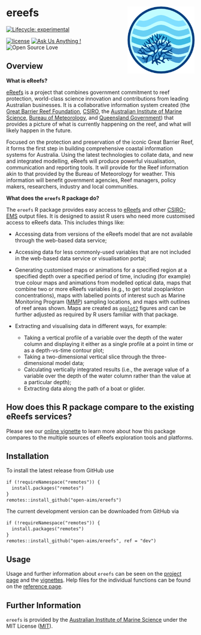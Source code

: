 <!-- README.md is generated from README.Rmd. Please edit that file -->

# ereefs <img src="man/figures/logo.png" width = 180 alt="eReefs Logo" align="right" />

<!-- badges: start -->

[![Lifecycle:
experimental](https://img.shields.io/badge/lifecycle-experimental-orange.svg)](https://lifecycle.r-lib.org/articles/stages.html)
<!-- [![R build status](https://github.com/open-AIMS/ereefs/actions/workflows/R-CMD-check.yaml/badge.svg?branch=dev)](https://github.com/open-AIMS/ereefs/actions) -->
<!-- [![Codecov test coverage](https://codecov.io/gh/open-aims/ereefs/branch/master/graph/badge.svg)](https://app.codecov.io/gh/open-aims/ereefs?branch=master) -->
<!-- ![pkgdown](https://github.com/open-AIMS/ereefs/workflows/pkgdown/badge.svg) -->
[![license](https://img.shields.io/badge/license-MIT%20+%20file%20LICENSE-lightgrey.svg)](https://choosealicense.com/)
[![Ask Us Anything
!](https://img.shields.io/badge/Ask%20us-anything-1abc9c.svg)](https://github.com/open-AIMS/ereefs/issues/new)
![Open Source
Love](https://badges.frapsoft.com/os/v2/open-source.svg?v=103)
<!-- badges: end -->

## Overview

**What is eReefs?**

[eReefs](https://www.ereefs.org.au/about/) is a project that combines
government commitment to reef protection, world-class science innovation
and contributions from leading Australian businesses. It is a
collaborative information system created (the [Great Barrier Reef
Foundation](https://www.barrierreef.org/),
[CSIRO](https://www.csiro.au/), the [Australian Institute of Marine
Science](https://www.aims.gov.au/), [Bureau of
Meteorology](https://www.bom.gov.au/), and [Queensland
Government](https://www.qld.gov.au/)) that provides a picture of what is
currently happening on the reef, and what will likely happen in the
future.

Focused on the protection and preservation of the iconic Great Barrier
Reef, it forms the first step in building comprehensive coastal
information systems for Australia. Using the latest technologies to
collate data, and new and integrated modelling, eReefs will produce
powerful visualisation, communication and reporting tools. It will
provide for the Reef information akin to that provided by the Bureau of
Meteorology for weather. This information will benefit government
agencies, Reef managers, policy makers, researchers, industry and local
communities.

**What does the `ereefs` R package do?**

The `ereefs` R package provides easy access to
[eReefs](https://www.ereefs.org.au/about/) and other
[CSIRO-EMS](https://research.csiro.au/cem/software/ems/) output files.
It is designed to assist R users who need more customised access to
eReefs data. This includes things like:

-   Accessing data from versions of the eReefs model that are not
    available through the web-based data service;

-   Accessing data for less commonly-used variables that are not
    included in the web-based data service or visualisation portal;

-   Generating customised maps or animations for a specified region at a
    specified depth over a specified period of time, including (for
    example) true colour maps and animations from modelled optical data,
    maps that combine two or more eReefs variables (e.g., to get total
    zooplankton concentrations), maps with labelled points of interest
    such as Marine Monitoring Program
    ([MMP](https://www2.gbrmpa.gov.au/our-work/programs-and-projects/marine-monitoring-program))
    sampling locations, and maps with outlines of reef areas shown. Maps
    are created as [`ggplot2`](https://ggplot2.tidyverse.org/) figures
    and can be further adjusted as required by R users familiar with
    that package.

-   Extracting and visualising data in different ways, for example:

    -   Taking a vertical profile of a variable over the depth of the
        water column and displaying it either as a single profile at a
        point in time or as a depth-vs-time contour plot;  
    -   Taking a two-dimensional vertical slice through the
        three-dimensional model data;  
    -   Calculating vertically integrated results (i.e., the average
        value of a variable over the depth of the water column rather
        than the value at a particular depth);  
    -   Extracting data along the path of a boat or glider.

## How does this R package compare to the existing eReefs services?

Please see our [online
vignette](https://open-aims.github.io/ereefs/articles/about.html) to
learn more about how this package compares to the multiple sources of
eReefs exploration tools and platforms.

## Installation

To install the latest release from GitHub use

    if (!requireNamespace("remotes")) {
      install.packages("remotes")
    }
    remotes::install_github("open-aims/ereefs")

The current development version can be downloaded from GitHub via

    if (!requireNamespace("remotes")) {
      install.packages("remotes")
    }
    remotes::install_github("open-aims/ereefs", ref = "dev")

## Usage

Usage and further information about `ereefs` can be seen on the [project
page](https://open-aims.github.io/ereefs/) and the
[vignettes](https://open-aims.github.io/ereefs/articles/). Help files
for the individual functions can be found on the [reference
page](https://open-aims.github.io/ereefs/reference/).

## Further Information

`ereefs` is provided by the [Australian Institute of Marine
Science](https://www.aims.gov.au) under the MIT License
([MIT](https://opensource.org/licenses/MIT)).
